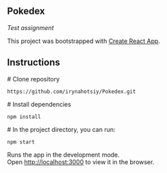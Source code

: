 ## Pokedex

_Test assignment_

This project was bootstrapped with [Create React App](https://github.com/facebook/create-react-app).

## Instructions

\# Clone repository 

```
https://github.com/irynahotsiy/Pokedex.git
```

\# Install dependencies

```
npm install
```

\# In the project directory, you can run:

```
npm start
```

Runs the app in the development mode.<br />
Open [http://localhost:3000](http://localhost:3000) to view it in the browser.

